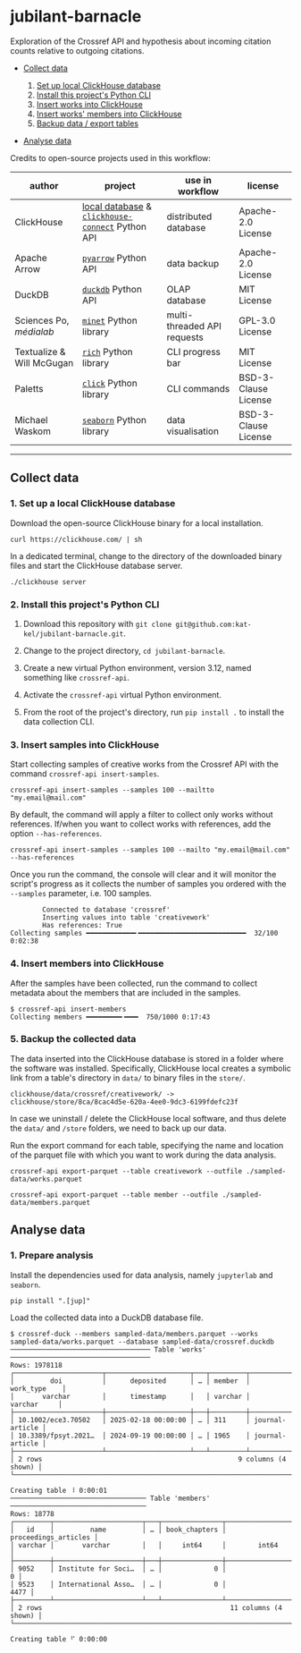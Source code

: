 # jubilant-barnacle

Exploration of the Crossref API and hypothesis about incoming citation counts relative to outgoing citations.

- [Collect data](#collect-data)

  1. [Set up local ClickHouse database](#1-set-up-a-local-clickhouse-database)
  2. [Install this project's Python CLI](#2-install-this-projects-python-cli)
  3. [Insert works into ClickHouse](#3-insert-samples-into-clickhouse)
  4. [Insert works' members into ClickHouse](#4-insert-members-into-clickhouse)
  5. [Backup data / export tables](#5-backup-the-collected-data)

- [Analyse data](#analyse-data)

Credits to open-source projects used in this workflow:

|author|project|use in workflow|license|
|--|--|--|--|
|ClickHouse|[local database](https://clickhouse.com/docs/operations/utilities/clickhouse-local) & [`clickhouse-connect`](https://clickhouse.com/docs/integrations/python) Python API|distributed database|Apache-2.0 License|
|Apache Arrow|[`pyarrow`](https://arrow.apache.org/docs/python/index.html) Python API|data backup|Apache-2.0 License|
|DuckDB|[`duckdb`](https://duckdb.org/docs/stable/clients/python/overview) Python API|OLAP database|MIT License|
|Sciences Po, _médialab_|[`minet`](https://github.com/medialab/minet) Python library|multi-threaded API requests|GPL-3.0 License|
|Textualize & Will McGugan|[`rich`](https://github.com/Textualize/rich) Python library|CLI progress bar|MIT License|
|Paletts|[`click`](https://github.com/pallets/click) Python library|CLI commands|BSD-3-Clause License|
|Michael Waskom|[`seaborn`](https://github.com/mwaskom/seaborn) Python library| data visualisation|BSD-3-Clause License|

---

## Collect data

### 1. Set up a local ClickHouse database

Download the open-source ClickHouse binary for a local installation.

```shell
curl https://clickhouse.com/ | sh
```

In a dedicated terminal, change to the directory of the downloaded binary files and start the ClickHouse database server.

```shell
./clickhouse server
```

### 2. Install this project's Python CLI

1. Download this repository with `git clone git@github.com:kat-kel/jubilant-barnacle.git`.

2. Change to the project directory, `cd jubilant-barnacle`.

3. Create a new virtual Python environment, version 3.12, named something like `crossref-api`.

4. Activate the `crossref-api` virtual Python environment.

5. From the root of the project's directory, run `pip install .` to install the data collection CLI.

### 3. Insert samples into ClickHouse

Start collecting samples of creative works from the Crossref API with the command `crossref-api insert-samples`.

```shell
crossref-api insert-samples --samples 100 --mailtto "my.email@mail.com"
```

By default, the command will apply a filter to collect only works without references. If/when you want to collect works with references, add the option `--has-references`.

```shell
crossref-api insert-samples --samples 100 --mailto "my.email@mail.com" --has-references
```

Once you run the command, the console will clear and it will monitor the script's progress as it collects the number of samples you ordered with the `--samples` parameter, i.e. 100 samples.

```console
        Connected to database 'crossref'
        Inserting values into table 'creativework'
        Has references: True
Collecting samples ━━━━━━━━━━━━╸━━━━━━━━━━━━━━━━━━━━━━━━━━━  32/100 0:02:38
```

### 4. Insert members into ClickHouse

After the samples have been collected, run the command to collect metadata about the members that are included in the samples.

```console
$ crossref-api insert-members
Collecting members ━━━━━━━━━╺━━━  750/1000 0:17:43
```

### 5. Backup the collected data

The data inserted into the ClickHouse database is stored in a folder where the software was installed. Specifically, ClickHouse local creates a symbolic link from a table's directory in `data/` to binary files in the `store/`.

```shell
clickhouse/data/crossref/creativework/ -> clickhouse/store/8ca/8cac4d5e-620a-4ee0-9dc3-6199fdefc23f
```

In case we uninstall / delete the ClickHouse local software, and thus delete the `data/` and `/store` folders, we need to back up our data.

Run the export command for each table, specifying the name and location of the parquet file with which you want to work during the data analysis.

```shell
crossref-api export-parquet --table creativework --outfile ./sampled-data/works.parquet
```

```shell
crossref-api export-parquet --table member --outfile ./sampled-data/members.parquet
```

## Analyse data

### 1. Prepare analysis

Install the dependencies used for data analysis, namely `jupyterlab` and `seaborn`.

```shell
pip install ".[jup]"
```

Load the collected data into a DuckDB database file.

```console
$ crossref-duck --members sampled-data/members.parquet --works sampled-data/works.parquet --database sampled-data/crossref.duckdb
─────────────────────────────────── Table 'works' ───────────────────────────────────
Rows: 1978118
┌──────────────────────┬─────────────────────┬───┬─────────┬─────────────────┐
│         doi          │      deposited      │ … │ member  │    work_type    │
│       varchar        │      timestamp      │   │ varchar │     varchar     │
├──────────────────────┼─────────────────────┼───┼─────────┼─────────────────┤
│ 10.1002/ece3.70502   │ 2025-02-18 00:00:00 │ … │ 311     │ journal-article │
│ 10.3389/fpsyt.2021…  │ 2024-09-19 00:00:00 │ … │ 1965    │ journal-article │
├──────────────────────┴─────────────────────┴───┴─────────┴─────────────────┤
│ 2 rows                                                 9 columns (4 shown) │
└────────────────────────────────────────────────────────────────────────────┘

Creating table ⠸ 0:00:01
────────────────────────────────── Table 'members' ──────────────────────────────────
Rows: 18778
┌─────────┬──────────────────────┬───┬───────────────┬──────────────────────┐
│   id    │         name         │ … │ book_chapters │ proceedings_articles │
│ varchar │       varchar        │   │     int64     │        int64         │
├─────────┼──────────────────────┼───┼───────────────┼──────────────────────┤
│ 9052    │ Institute for Soci…  │ … │             0 │                    0 │
│ 9523    │ International Asso…  │ … │             0 │                 4477 │
├─────────┴──────────────────────┴───┴───────────────┴──────────────────────┤
│ 2 rows                                               11 columns (4 shown) │
└───────────────────────────────────────────────────────────────────────────┘

Creating table ⠋ 0:00:00
```
